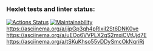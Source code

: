 ### Hexlet tests and linter status:

[![Actions Status](https://github.com/TimeToCodeSomething/frontend-project-44/actions/workflows/hexlet-check.yml/badge.svg)](https://github.com/TimeToCodeSomething/frontend-project-44/actions)
[![Maintainability](https://api.codeclimate.com/v1/badges/9d8818ff28442879c2a1/maintainability)](https://codeclimate.com/github/TimeToCodeSomething/frontend-project-44/maintainability)
https://asciinema.org/a/jipGp3qh4pRlxiI2St6DNK0ve
https://asciinema.org/a/uEOo6VVPLX2qS2mxiCVtUjd7E
https://asciinema.org/a/tSKuKhso55vDDySmcOkNqriRj
